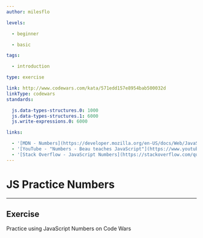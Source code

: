 ```yaml
---
author: milesflo

levels:

  - beginner

  - basic

tags:

  - introduction

type: exercise

link: http://www.codewars.com/kata/571edd157e8954bab500032d
linkType: codewars
standards:

  js.data-types-structures.0: 1000
  js.data-types-structures.1: 6000
  js.write-expressions.0: 6000

links:

  - '[MDN - Numbers](https://developer.mozilla.org/en-US/docs/Web/JavaScript/Reference/Global_Objects/Number)'
  - '[YouTube - "Numbers - Beau teaches JavaScript"](https://www.youtube.com/watch?v=nBEBraDJkFg)'
  - '[Stack Overflow - JavaScript Numbers](https://stackoverflow.com/questions/7896199/javascript-numbers)'
---
```


# JS Practice Numbers

---
## Exercise

Practice using JavaScript Numbers on Code Wars
